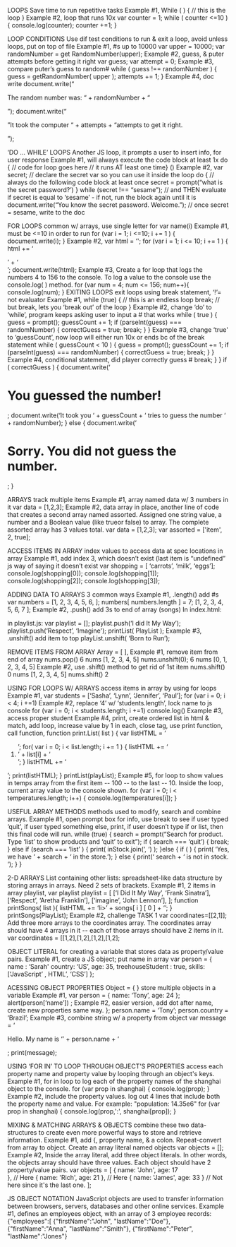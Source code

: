 LOOPS
Save time to run repetitive tasks 
Example #1, 
While ( ) { 
// this is the loop }
Example #2, loop that runs 10x
var counter = 1;
while ( counter <=10 ) {
     console.log(counter);
     counter +=1; }

LOOP CONDITIONS
Use dif test conditions to run & exit a loop, avoid unless loops, put on top of file
Example #1, #s up to 10000
var upper = 10000;
var randomNumber = get RandomNumber(upper);
Example #2, guess, & puter attempts before getting it right
var guess;
var attempt = 0;
Example #3, compare puter’s guess to random#
while ( guess !== randomNumber ) {
guess = getRandomNumber( upper );
attempts += 1; }
Example #4, doc write
document.write(“<p>The random number was: “ + randomNumber + “<p>”);
document.write(“<p>”It took the computer “ + attempts + “attempts to get it right.</p>”);

‘DO … WHILE’ LOOPS
Another JS loop, it prompts a user to insert info, for user response 
Example #1, will always execute the code block at least 1x
do { // code for loop goes here
// it runs AT least one time} ()
Example #2, 
var secret; // declare the secret var so you can use it inside the loop
do { // always do the following code block at least once
     secret = prompt(“what is the secret password?’)
 } while (secret !== “sesame”); // and THEN evaluate if secret is equal to ‘sesame’ - if not, run the block again until it is
document.write(“You know the secret password. Welcome.”); // once secret = sesame, write to the doc

FOR LOOPS
common w/ arrays, use single letter for var name(i)
Example #1, must be <=10 in order to run
for (var i = 1; i <=10; i += 1 ) {
document.write(i); }
Example #2, 
var html = ‘';
for (var i = 1; i <= 10; i += 1 ) {
  html += ‘<div>’ + ‘</div>’;
document.write(html);
Example #3, 
Create a for loop that logs the numbers 4 to 156 to the console. To log a value to the console use the console.log( ) method.
for (var num = 4; num <= 156; num++){
console.log(num);
}
EXITING LOOPS
exit loops using break statement, ‘!’= not evaluator 
Example #1, 
while (true) {
// this is an endless loop break;
// but break, lets you ‘break out’ of the loop }
Example #2, change ‘do’ to ‘while’, program keeps asking user to input a # that works
while ( true ) {
     guess = prompt();
     guessCount += 1;
     if (parseInt(guess) === randomNumber) {
     correctGuess = true;
     break; }
}
Example #3, change ‘true' to ‘guessCount’, now loop will either run 10x or ends bc of the break statement
while ( guessCount  < 10 ) {
     guess = prompt();
     guessCount += 1;
     if (parseInt(guess) === randomNumber) {
     correctGuess = true;
     break; }
}
Example #4, conditional statement, did player correctly guess #
   break;
} }
if ( correctGuess ) {
document.write(‘<h1>You guessed the number!</h1>;
document.write(‘It took you ‘ + guessCount + ‘ tries to guess the number ‘ + randomNumber);
} else {
     document.write(‘<h1>Sorry. You did not guess the number.</h1>; }

ARRAYS
track multiple items 
Example #1, array named data w/ 3 numbers in it
var data = [1,2,3];
Example #2, data array in place, another line of code that creates a second array named assorted. Assigned one string value, a number and a Boolean value (like trueor false) to array. The complete assorted array has 3 values total.
var data = [1,2,3]; var assorted = ['item', 2, true];

ACCESS ITEMS IN ARRAY
index values to access data at spec locations in array
Example #1, add index 3, which doesn’t exist (last item is “undefined” js way of saying it doesn’t exist
var shopping = [ ‘carrots’, ‘milk’, ‘eggs’];
console.log(shopping[0]);
console.log(shopping[1]);
console.log(shopping[2]);
console.log(shopping[3]);

ADDING DATA TO ARRAYS
3 common ways
Example #1, .length() add #s
var numbers = [1, 2, 3, 4, 5, 6, ];
numbers[ numbers.length ] = 7;
[1, 2, 3, 4, 5, 6, 7  ];
Example #2, .push() add 3s to end of array (songs)
In index.html:
<script src=“js/helpers.js”></script>
<script src=“js/playlist.js”></script>
in playlist.js: 
var playlist = [];
playlist.push(‘I did It My Way’);
playlist.push(‘Respect’, ‘Imagine');
printList( PlayList );
Example #3, .unshift() add item to top
playList.unshift( ‘Born to Run’);

REMOVE ITEMS FROM ARRAY
Array = [ ],
Example #1, remove item from end of array
nums.pop()
6
nums
[1, 2, 3, 4, 5]
nums.unshift(0);
6
nums
[0, 1, 2, 3, 4, 5]
Example #2, use .shift() method to get rid of 1st item
nums.shift()
0
nums
[1, 2, 3, 4, 5]
nums.shift()
2

USING FOR LOOPS W/ ARRAYS
access items in array by using for loops
Example #1, 
var students = [‘Sasha’, ‘Lynn’, ‘Jennifer’, ‘Paul’];
for (var i = 0; i < 4; i +=1) 
Example #2, replace ‘4’ w/ ‘students.length’, lock name to js console
for (var i = 0; i < students.length; i +=1) 
     console.log()
Example #3, access proper student
Example #4, print, create ordered list in html & match, add loop, increase value by 1 in each, close tag, use print function, call function,
function print.List( list ) {
     var listHTML = ‘<ol>’;
     for( var i = 0; i < list.length; i += 1 ) {
     listHTML += ‘<li>’ + list[i] + ‘</li>’;
}
listHTML += ‘</ol>’;
print(listHTML);
}
printList(playList);
Example #5, for loop to  show values in temps array from the first item -- 100 -- to the last -- 10. Inside the loop,  current array value  to the console shown.
for (var i = 0; i < temperatures.length; i++) {
  console.log(temperatures[i]);
}

USEFUL ARRAY METHODS
methods used to modify, search and combine arrays.
Example #1, open prompt box for info, use break to see if user typed ‘quit’, if user typed something else, print, if user doesn’t type if or list, then this final code will run.
while (true) {
     search = prompt(“Search for product. Type ‘list’ to show products and ‘quit’ to exit”);
     if ( search === ‘quit’) {
     break;
} else if (search === ‘list’ ) {
 print( inStock.join(‘, ‘) ); 
}else {
 if ( ) {
     print( ‘Yes, we have ‘ + search + ‘ in the store.’);
} else {
     print(‘ search + ‘ is not in stock. ‘);  } }

2-D ARRAYS
List containing other lists: spreadsheet-like data structure by storing arrays in arrays. Need 2 sets of brackets. 
Example #1, 2 items in array playlist, 
var playlist playlist = [
     [‘I Did It My Way’,  ‘Frank Sinatra’],
     [‘Respect’, ‘Aretha Franklin’],
     [‘imagine’, ‘John Lennon’],
];
function printSongs( list ){
     listHTML += ‘li>’ + songs[ i ] [ 0 ] + ‘</li>’; }
printSongs(PlayList);
Example #2, challenge 
TASK 1 var coordinates=[[2,1]];
Add three more arrays to the coordinates array. The coordinates array should have 4 arrays in it -- each of those arrays should have 2 items in it.
var coordinates = [[1,2],[1,2],[1,2],[1,2];

OBJECT LITERAL
for creating a variable that stores data as property/value pairs.
Example #1, create a JS object; put name in array
var person = {
     name : ‘Sarah'
     country: ‘US’,
     age: 35,
     treehouseStudent : true,
     skills: [‘JavaScript’ , HTML’, ‘CSS’]
};

ACESSING OBJECT PROPERTIES
Object = { }
store multiple objects in a variable 
Example #1, 
var person = {
     name: ‘Tony’,
     age: 24
};
alert(person[‘name’]) ;
Example #2, easier version, add dot after name, create new properties same way.
};
person.name = ‘Tony’;
person.country = ‘Brazil’;
Example #3, combine string w/ a property from object
var message = ‘<p>Hello. My name is ‘’ + person.name + ‘</p>;
print(message);

USING ‘FOR IN’ TO LOOP THROUGH OBJECT’S PROPERTIES
access each property name and property value by looping through an object's keys.
Example #1, for in loop to log each of the property names of the shanghai object to the console.
for (var prop in shanghai) {
  console.log(prop);
}
Example #2, include the property values. log out 4 lines that include both the property name and value. For example: "population: 14.35e6"
for (var prop in shanghai) {
    console.log(prop,':', shanghai[prop]); }

MIXING & MATCHING ARRAYS & OBJECTS
combine these two data-structures to create even more powerful ways to store and retrieve information.
Example #1, add {, property name, & a colon. Repeat-convert from array to object.
Create an array literal named objects
var objects = [];
Example #2, 
Inside the array literal, add three object literals. In other words, the objects array should have three values. Each object should have 2 property/value pairs.
var objects = [
  {
    name: 'John',
    age: 17   
  }, // Here
  {
    name: 'Rich',
    age: 21
  }, // Here
  {
    name: 'James',
    age: 33
  } // Not here since it's the last one.
];

JS OBJECT NOTATION
JavaScript objects are used to transfer information between browsers, servers, databases and other online services.
Example #1, defines an employees object, with an array of 3 employee records:
{"employees":[
    {"firstName":"John", "lastName":"Doe"},
    {"firstName":"Anna", "lastName":"Smith"},
    {"firstName":"Peter", "lastName":"Jones"}
